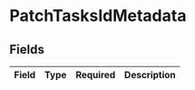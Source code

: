 # PatchTasksIdMetadata


## Fields

| Field       | Type        | Required    | Description |
| ----------- | ----------- | ----------- | ----------- |